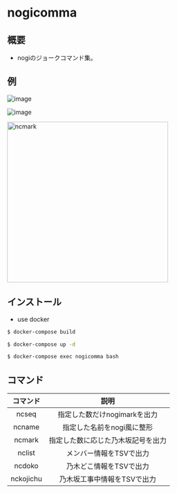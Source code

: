 # nogicomma

## 概要
- nogiのジョークコマンド集。

## 例

![image](https://user-images.githubusercontent.com/44114228/123083029-9bbe0980-d45a-11eb-98a2-cce803a311a6.png)

![image](https://user-images.githubusercontent.com/44114228/123083193-c8722100-d45a-11eb-9973-77bffaf5b79a.png)

<img width="372" alt="ncmark" src="https://user-images.githubusercontent.com/44114228/128032943-7e8b9a64-e18d-4f7e-935d-a7d9bc6d7da1.png">

## インストール
- use docker

```bash
$ docker-compose build

$ docker-compose up -d

$ docker-compose exec nogicomma bash
```

## コマンド

|コマンド|説明|
|:---:|:---:|
|ncseq|指定した数だけnogimarkを出力|
|ncname|指定した名前をnogi風に整形|
|ncmark|指定した数に応じた乃木坂記号を出力|
|nclist|メンバー情報をTSVで出力|
|ncdoko|乃木どこ情報をTSVで出力|
|nckojichu|乃木坂工事中情報をTSVで出力|
